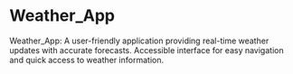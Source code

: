 # Weather_App
Weather_App: A user-friendly application providing real-time weather updates with accurate forecasts. Accessible interface for easy navigation and quick access to weather information.
